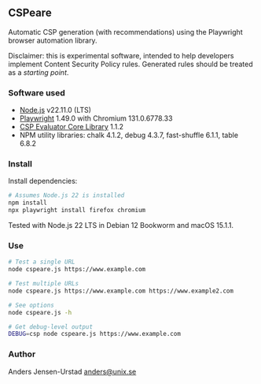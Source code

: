 ## CSPeare
Automatic CSP generation (with recommendations) using the Playwright browser automation library.

Disclaimer: this is experimental software, intended to help developers implement Content Security Policy rules.
Generated rules should be treated as a _starting point_.

### Software used
* [Node.js](https://nodejs.org) v22.11.0 (LTS)
* [Playwright](https://playwright.dev/) 1.49.0 with Chromium 131.0.6778.33
* [CSP Evaluator Core Library](https://github.com/google/csp-evaluator) 1.1.2
* NPM utility libraries: chalk 4.1.2, debug 4.3.7, fast-shuffle 6.1.1, table 6.8.2

### Install
Install dependencies:
```bash
# Assumes Node.js 22 is installed
npm install
npx playwright install firefox chromium
```

Tested with Node.js 22 LTS in Debian 12 Bookworm and macOS 15.1.1. 

### Use
```bash
# Test a single URL
node cspeare.js https://www.example.com

# Test multiple URLs
node cspeare.js https://www.example.com https://www.example2.com

# See options
node cspeare.js -h

# Get debug-level output
DEBUG=csp node cspeare.js https://www.example.com
```

### Author
Anders Jensen-Urstad <anders@unix.se>

